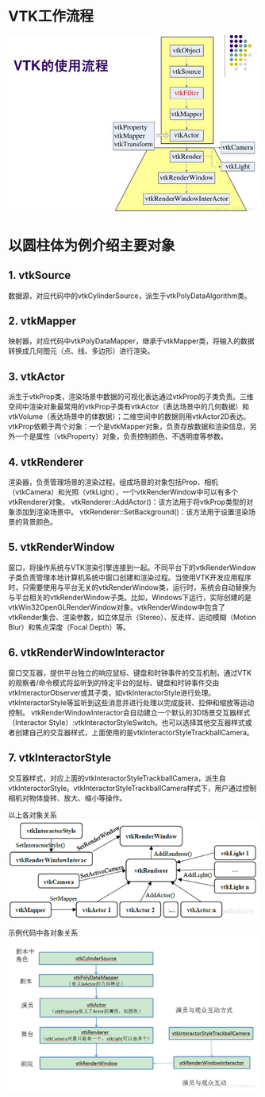 # VTK工作流程
![VTK工作流程](1.png "VTK工作流程")

# 以圆柱体为例介绍主要对象

## 1. vtkSource
数据源，对应代码中的vtkCylinderSource，派生于vtkPolyDataAlgorithm类。

## 2. vtkMapper
映射器，对应代码中vtkPolyDataMapper，继承于vtkMapper类，将输入的数据转换成几何图元（点、线、多边形）进行渲染。

## 3. vtkActor
派生于vtkProp类，渲染场景中数据的可视化表达通过vtkProp的子类负责。三维空间中渲染对象最常用的vtkProp子类有vtkActor（表达场景中的几何数据）和vtkVolume（表达场景中的体数据）；二维空间中的数据则用vtkActor2D表达。
vtkProp依赖于两个对象：一个是vtkMapper对象，负责存放数据和渲染信息，另外一个是属性（vtkProperty）对象，负责控制颜色、不透明度等参数。

## 4. vtkRenderer
渲染器，负责管理场景的渲染过程。组成场景的对象包括Prop、相机（vtkCamera）和光照（vtkLight），一个vtkRenderWindow中可以有多个vtkRenderer对象。
vtkRenderer::AddActor()：该方法用于将vtkProp类型的对象添加到渲染场景中。
vtkRenderer::SetBackground()：该方法用于设置渲染场景的背景颜色。

## 5. vtkRenderWindow
窗口，将操作系统与VTK渲染引擎连接到一起。不同平台下的vtkRenderWindow子类负责管理本地计算机系统中窗口创建和渲染过程。当使用VTK开发应用程序时，只需要使用与平台无关的vtkRenderWindow类，运行时，系统会自动替换为与平台相关的vtkRenderWindow子类。比如，Windows下运行，实际创建的是vtkWin32OpenGLRenderWindow对象。vtkRenderWindow中包含了vtkRender集合、渲染参数，如立体显示（Stereo）、反走样、运动模糊（Motion Blur）和焦点深度（Focal Depth）等。

## 6. vtkRenderWindowInteractor
窗口交互器，提供平台独立的响应鼠标、键盘和时钟事件的交互机制，通过VTK的观察者/命令模式将监听到的特定平台的鼠标、键盘和时钟事件交由vtkInteractorObserver或其子类，如vtkInteractorStyle进行处理。vtkInteractorStyle等监听到这些消息并进行处理以完成旋转、拉伸和缩放等运动控制。
vtkRenderWindowInteractor会自动建立一个默认的3D场景交互器样式（Interactor Style）:vtkInteractorStyleSwitch。也可以选择其他交互器样式或者创建自己的交互器样式，上面使用的是vtkInteractorStyleTrackballCamera。

## 7. vtkInteractorStyle
交互器样式，对应上面的vtkInteractorStyleTrackballCamera，派生自vtkInteractorStyle。vtkInteractorStyleTrackballCamera样式下，用户通过控制相机对物体旋转、放大、缩小等操作。

以上各对象关系
![对象关系](2.png "对象关系")

示例代码中各对象关系
![示例代码中各对象关系](3.png "示例代码中各对象关系")
